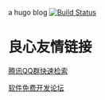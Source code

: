 ﻿a hugo blog
[![Build Status](https://travis-ci.org/bk201sama/hugo_generate.svg?branch=master)](https://travis-ci.org/bk201sama/hugo_generate)



 # 良心友情链接

[腾讯QQ群快速检索](http://u.720life.cn/s/8cf73f7c)

[软件免费开发论坛](http://u.720life.cn/s/bbb01dc0)